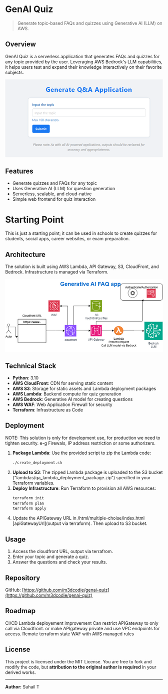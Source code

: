 # GenAI Quiz

> Generate topic-based FAQs and quizzes using Generative AI (LLM) on AWS.

## Overview

GenAI Quiz is a serverless application that generates FAQs and quizzes for any topic provided by the user. Leveraging AWS Bedrock's LLM capabilities, it helps users test and expand their knowledge interactively on their favorite subjects.

![UI](genaiinterface.png)

## Features

- Generate quizzes and FAQs for any topic
- Uses Generative AI (LLM) for question generation
- Serverless, scalable, and cloud-native
- Simple web frontend for quiz interaction

# Starting Point

This is just a starting point; it can be used in schools to create quizzes for students, social apps, career websites, or exam preparation.

## Architecture

The solution is built using AWS Lambda, API Gateway, S3, CloudFront, and Bedrock. Infrastructure is managed via Terraform.

![Architecture Diagram](faq_gen.drawio.png)

## Technical Stack

- **Python**: 3.10
- **AWS CloudFront**: CDN for serving static content
- **AWS S3**: Storage for static assets and Lambda deployment packages
- **AWS Lambda**: Backend compute for quiz generation
- **AWS Bedrock**: Generative AI model for creating questions
- **AWS WAF**: Web Application Firewall for security
- **Terraform**: Infrastructure as Code

## Deployment

NOTE: This solution is only for development use, for production we need to tighten security. e-g Firewals, IP address restriction or some authorizers.

1. **Package Lambda**: Use the provided script to zip the Lambda code:
   ```sh
   ./create_deployment.sh
   ```
2. **Upload to S3**: The zipped Lambda package is uploaded to the S3 bucket ("lambdas/qa_lambda_deployment_package.zip") specified in your Terraform variables.
3. **Deploy Infrastructure**: Run Terraform to provision all AWS resources:
   ```sh
   terraform init
   terraform plan
   terraform apply
   ```
4. Update the APIGateway URL in /html/multiple-choise/index.html [apiGatewayUrl](output via terraform). Then upload to S3 bucket.

## Usage

1. Access the cloudfront URL, output via terrafrom.
2. Enter your topic and generate a quiz.
3. Answer the questions and check your results.

## Repository

GitHub: [https://github.com/m3dcodie/genai-quiz](https://github.com/m3dcodie/genai-quiz)

## Roadmap

CI/CD
Lambda deployement improvement
Can restrict APIGateway to only call via Cloudfront. or make APIgateway private and use VPC endpoints for access.
Remote terraform state
WAF with AWS managed rules

## License

This project is licensed under the MIT License. You are free to fork and modify the code, but **attribution to the original author is required** in your derived works.

---

**Author:** Suhail T
